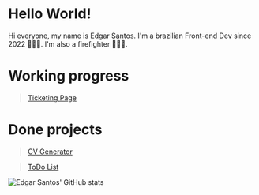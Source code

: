 # Hello World!

Hi everyone, my name is Edgar Santos. I'm a brazilian Front-end Dev since 2022 👨🏽‍💻. I'm also a firefighter 👨🏽‍🚒.

# Working progress
> [Ticketing Page](https://github.com/edgarrps/ticketing-page)


#


# Done projects
> [CV Generator](https://github.com/edgarrps/cv-generator)

> [ToDo List](https://github.com/edgarrps/todo-list)


![Edgar Santos' GitHub stats](https://github-readme-stats.vercel.app/api?username=edgarrps&show_icons=true)

